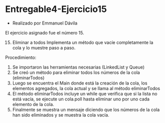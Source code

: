 # Entregable4-Ejercicio15


- Realizado por Emmanuel Dávila

El ejercicio asignado fue el número 15.

15) Eliminar a todos
Implementa un método que vacíe completamente la cola y lo muestre paso a paso.

Procedimiento:

1. Se importaron las herramientas necesarias (LinkedList y Queue)
2. Se creó un método para eliminar todos los números de la cola (eliminarTodos)
3. Luego se encuentra el Main donde está la creación de la cola, los elementos agregados, la cola actual y se llama al método eliminarTodos
4. El método eliminarTodos incluye un while que verifica que si la lista no está vacía, se ejecute un cola.poll hasta eliminar uno por uno cada elemento de la cola.
5. Finalmente se muestra un mensaje diciendo que los números de la cola han sido eliminados y se muestra la cola vacía.

